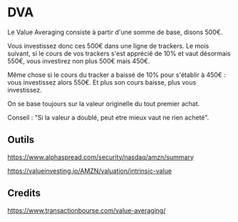 

# DVA

Le Value Averaging consiste à partir d'une somme de base, disons 500€. 

Vous investissez donc ces 500€ dans une ligne de trackers. Le mois suivant, si le cours de vos trackers s'est apprécié de 10% et vaut désormais 550€, vous investirez non plus 500€ mais 450€.

Même chose si le cours du tracker a baissé de 10% pour s'établir à 450€ : vous investissez alors 550€. Et plus son cours baisse, plus vous investissez.

On se base toujours sur la valeur originelle du tout premier achat.


Conseil : "Si la valeur a doublé, peut etre mieux vaut ne rien acheté".


## Outils

https://www.alphaspread.com/security/nasdaq/amzn/summary


https://valueinvesting.io/AMZN/valuation/intrinsic-value


## Credits

https://www.transactionbourse.com/value-averaging/
